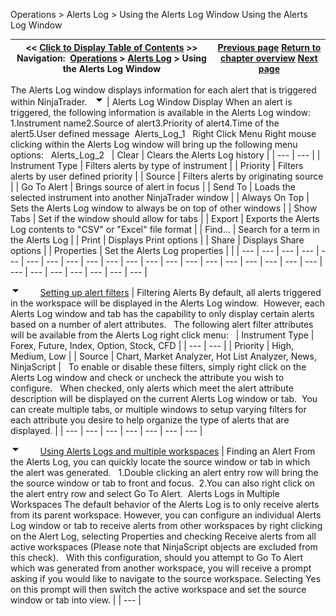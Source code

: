 ﻿
Operations > Alerts Log > Using the Alerts Log Window
Using the Alerts Log Window

| << [Click to Display Table of Contents](using_the_alerts_log_window.md) >> **Navigation:**     [Operations](operations.md) > [Alerts Log](alerts_log.md) > Using the Alerts Log Window | [Previous page](alerts_log.md) [Return to chapter overview](alerts_log.md) [Next page](alerts_log_properties.md) |
| --- | --- |
The Alerts Log window displays information for each alert that is triggered within NinjaTrader. 
 
![tog_minus](tog_minus.gif)
| Alerts Log Window Display When an alert is triggered, the following information is available in the Alerts Log window:   1.Instrument name2.Source of alert3.Priority of alert4.Time of the alert5.User defined message  Alerts_Log_1   Right Click Menu Right mouse clicking within the Alerts Log window will bring up the following menu options:   Alerts_Log_2     | Clear | Clears the Alerts Log history | | --- | --- | | Instrument Type | Filters alerts by type of instrument | | Priority | Filters alerts by user defined priority | | Source | Filters alerts by originating source | | Go To Alert | Brings source of alert in focus | | Send To | Loads the selected instrument into another NinjaTrader window | | Always On Top | Sets the Alerts Log window to always be on top of other windows | | Show Tabs | Set if the window should allow for tabs | | Export | Exports the Alerts Log contents to "CSV" or "Excel" file format | | Find... | Search for a term in the Alerts Log | | Print | Displays Print options | | Share | Displays Share options | | Properties | Set the Alerts Log properties | |
| --- | --- | --- | --- | --- | --- | --- | --- | --- | --- | --- | --- | --- | --- | --- | --- | --- | --- | --- | --- | --- | --- | --- | --- | --- | --- | --- |

![tog_minus](tog_minus.gif)        [Setting up alert filters](javascript:HMToggle('toggle','SettingUpAlertFilters','SettingUpAlertFilters_ICON'))
| Filtering Alerts By default, all alerts triggered in the workspace will be displayed in the Alerts Log window.  However, each Alerts Log window and tab has the capability to only display certain alerts based on a number of alert attributes.   The following alert filter attributes will be available from the Alerts Log right click menu:     | Instrument Type | Forex, Future, Index, Option, Stock, CFD | | --- | --- | | Priority | High, Medium, Low | | Source | Chart, Market Analyzer, Hot List Analyzer, News, NinjaScript |      To enable or disable these filters, simply right click on the Alerts Log window and check or uncheck the attribute you wish to configure.   When checked, only alerts which meet the alert attribute description will be displayed on the current Alerts Log window or tab.  You can create multiple tabs, or multiple windows to setup varying filters for each attribute you desire to help organize the type of alerts that are displayed. |
| --- | --- | --- | --- | --- | --- | --- |

![tog_minus](tog_minus.gif)        [Using Alerts Logs and multiple workspaces](javascript:HMToggle('toggle','UsingAlertsLogsAndMultipleWorkspaces','UsingAlertsLogsAndMultipleWorkspaces_ICON'))
| Finding an Alert From the Alerts Log, you can quickly locate the source window or tab in which the alert was generated.   1.Double clicking an alert entry row will bring the the source window or tab to front and focus.  2.You can also right click on the alert entry row and select Go To Alert.  Alerts Logs in Multiple Workspaces The default behavior of the Alerts Log is to only receive alerts from its parent workspace. However, you can configure an individual Alerts Log window or tab to receive alerts from other workspaces by right clicking on the Alert Log, selecting Properties and checking Receive alerts from all active workspaces (Please note that NinjaScript objects are excluded from this check).   With this configuration, should you attempt to Go To Alert which was generated from another workspace, you will receive a prompt asking if you would like to navigate to the source workspace. Selecting Yes on this prompt will then switch the active workspace and set the source window or tab into view. |
| --- |
